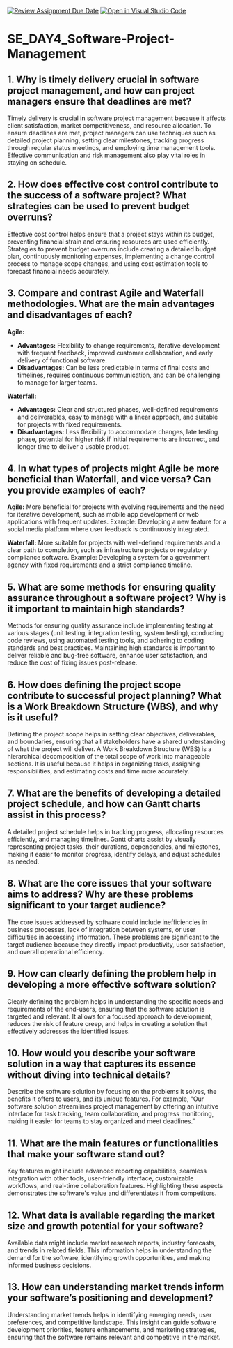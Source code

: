 [![Review Assignment Due Date](https://classroom.github.com/assets/deadline-readme-button-22041afd0340ce965d47ae6ef1cefeee28c7c493a6346c4f15d667ab976d596c.svg)](https://classroom.github.com/a/9pw6JKcu)
[![Open in Visual Studio Code](https://classroom.github.com/assets/open-in-vscode-2e0aaae1b6195c2367325f4f02e2d04e9abb55f0b24a779b69b11b9e10269abc.svg)](https://classroom.github.com/online_ide?assignment_repo_id=15717782&assignment_repo_type=AssignmentRepo)

# SE_DAY4_Software-Project-Management

## 1. Why is timely delivery crucial in software project management, and how can project managers ensure that deadlines are met?

Timely delivery is crucial in software project management because it affects client satisfaction, market competitiveness, and resource allocation. To ensure deadlines are met, project managers can use techniques such as detailed project planning, setting clear milestones, tracking progress through regular status meetings, and employing time management tools. Effective communication and risk management also play vital roles in staying on schedule.

## 2. How does effective cost control contribute to the success of a software project? What strategies can be used to prevent budget overruns?

Effective cost control helps ensure that a project stays within its budget, preventing financial strain and ensuring resources are used efficiently. Strategies to prevent budget overruns include creating a detailed budget plan, continuously monitoring expenses, implementing a change control process to manage scope changes, and using cost estimation tools to forecast financial needs accurately.

## 3. Compare and contrast Agile and Waterfall methodologies. What are the main advantages and disadvantages of each?

**Agile:**
- **Advantages:** Flexibility to change requirements, iterative development with frequent feedback, improved customer collaboration, and early delivery of functional software.
- **Disadvantages:** Can be less predictable in terms of final costs and timelines, requires continuous communication, and can be challenging to manage for larger teams.

**Waterfall:**
- **Advantages:** Clear and structured phases, well-defined requirements and deliverables, easy to manage with a linear approach, and suitable for projects with fixed requirements.
- **Disadvantages:** Less flexibility to accommodate changes, late testing phase, potential for higher risk if initial requirements are incorrect, and longer time to deliver a usable product.

## 4. In what types of projects might Agile be more beneficial than Waterfall, and vice versa? Can you provide examples of each?

**Agile:** More beneficial for projects with evolving requirements and the need for iterative development, such as mobile app development or web applications with frequent updates. Example: Developing a new feature for a social media platform where user feedback is continuously integrated.

**Waterfall:** More suitable for projects with well-defined requirements and a clear path to completion, such as infrastructure projects or regulatory compliance software. Example: Developing a system for a government agency with fixed requirements and a strict compliance timeline.

## 5. What are some methods for ensuring quality assurance throughout a software project? Why is it important to maintain high standards?

Methods for ensuring quality assurance include implementing testing at various stages (unit testing, integration testing, system testing), conducting code reviews, using automated testing tools, and adhering to coding standards and best practices. Maintaining high standards is important to deliver reliable and bug-free software, enhance user satisfaction, and reduce the cost of fixing issues post-release.

## 6. How does defining the project scope contribute to successful project planning? What is a Work Breakdown Structure (WBS), and why is it useful?

Defining the project scope helps in setting clear objectives, deliverables, and boundaries, ensuring that all stakeholders have a shared understanding of what the project will deliver. A Work Breakdown Structure (WBS) is a hierarchical decomposition of the total scope of work into manageable sections. It is useful because it helps in organizing tasks, assigning responsibilities, and estimating costs and time more accurately.

## 7. What are the benefits of developing a detailed project schedule, and how can Gantt charts assist in this process?

A detailed project schedule helps in tracking progress, allocating resources efficiently, and managing timelines. Gantt charts assist by visually representing project tasks, their durations, dependencies, and milestones, making it easier to monitor progress, identify delays, and adjust schedules as needed.

## 8. What are the core issues that your software aims to address? Why are these problems significant to your target audience?

The core issues addressed by software could include inefficiencies in business processes, lack of integration between systems, or user difficulties in accessing information. These problems are significant to the target audience because they directly impact productivity, user satisfaction, and overall operational efficiency.

## 9. How can clearly defining the problem help in developing a more effective software solution?

Clearly defining the problem helps in understanding the specific needs and requirements of the end-users, ensuring that the software solution is targeted and relevant. It allows for a focused approach to development, reduces the risk of feature creep, and helps in creating a solution that effectively addresses the identified issues.

## 10. How would you describe your software solution in a way that captures its essence without diving into technical details?

Describe the software solution by focusing on the problems it solves, the benefits it offers to users, and its unique features. For example, "Our software solution streamlines project management by offering an intuitive interface for task tracking, team collaboration, and progress monitoring, making it easier for teams to stay organized and meet deadlines."

## 11. What are the main features or functionalities that make your software stand out?

Key features might include advanced reporting capabilities, seamless integration with other tools, user-friendly interface, customizable workflows, and real-time collaboration features. Highlighting these aspects demonstrates the software's value and differentiates it from competitors.

## 12. What data is available regarding the market size and growth potential for your software?

Available data might include market research reports, industry forecasts, and trends in related fields. This information helps in understanding the demand for the software, identifying growth opportunities, and making informed business decisions.

## 13. How can understanding market trends inform your software’s positioning and development?

Understanding market trends helps in identifying emerging needs, user preferences, and competitive landscape. This insight can guide software development priorities, feature enhancements, and marketing strategies, ensuring that the software remains relevant and competitive in the market.
